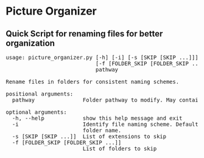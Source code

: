 <h1>Picture Organizer</h1>
<h2>Quick Script for renaming files for better organization</h2>

<pre>
usage: picture_organizer.py [-h] [-i] [-s [SKIP [SKIP ...]]]
                            [-f [FOLDER_SKIP [FOLDER_SKIP ...]]]
                            pathway

Rename files in folders for consistent naming schemes.

positional arguments:
  pathway               Folder pathway to modify. May contain other folders.

optional arguments:
  -h, --help            show this help message and exit
  -i                    Identify file naming scheme. Default will use containg
                        folder name.
  -s [SKIP [SKIP ...]]  List of extensions to skip
  -f [FOLDER_SKIP [FOLDER_SKIP ...]]
                        List of folders to skip
</pre>